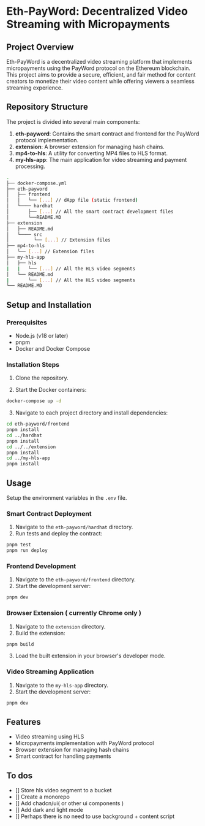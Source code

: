 # Eth-PayWord: Decentralized Video Streaming with Micropayments

## Project Overview

Eth-PayWord is a decentralized video streaming platform that implements micropayments using the PayWord protocol on the Ethereum blockchain. This project aims to provide a secure, efficient, and fair method for content creators to monetize their video content while offering viewers a seamless streaming experience.

## Repository Structure

The project is divided into several main components:

1. **eth-payword**: Contains the smart contract and frontend for the PayWord protocol implementation.
2. **extension**: A browser extension for managing hash chains.
3. **mp4-to-hls**: A utility for converting MP4 files to HLS format.
4. **my-hls-app**: The main application for video streaming and payment processing.

```bash
.
├── docker-compose.yml
├── eth-payword
│   ├── frontend
│   │   └── [...] // dApp file (static frontend)
│   └──── hardhat
│       ├── [...] // All the smart contract development files
│       └──README.MD
├── extension
│   ├── README.md
│   └──── src
│         └── [...] // Extension files
├── mp4-to-hls
│   └── [...] // Extension files
├── my-hls-app
│   ├── hls
|   |   └── [...] // All the HLS video segments
│   └── README.md
|       └── [...] // All the HLS video segments
└── README.MD
```

## Setup and Installation

### Prerequisites

- Node.js (v18 or later)
- pnpm
- Docker and Docker Compose

### Installation Steps

1. Clone the repository.

2. Start the Docker containers:

```bash
docker-compose up -d
```

3. Navigate to each project directory and install dependencies:

```bash
cd eth-payword/frontend
pnpm install
cd ../hardhat
pnpm install
cd ../../extension
pnpm install
cd ../my-hls-app
pnpm install
```

## Usage

Setup the environment variables in the `.env` file.

### Smart Contract Deployment

1. Navigate to the `eth-payword/hardhat` directory.
2. Run tests and deploy the contract:

```bash
pnpm test
pnpm run deploy
```

### Frontend Development

1. Navigate to the `eth-payword/frontend` directory.
2. Start the development server:

```bash
pnpm dev
```

### Browser Extension ( currently Chrome only )

1. Navigate to the `extension` directory.
2. Build the extension:

```bash
pnpm build
```

3. Load the built extension in your browser's developer mode.

### Video Streaming Application

1. Navigate to the `my-hls-app` directory.
2. Start the development server:

```bash
pnpm dev
```

## Features

- Video streaming using HLS
- Micropayments implementation with PayWord protocol
- Browser extension for managing hash chains
- Smart contract for handling payments

## To dos

- [] Store hls video segment to a bucket
- [] Create a monorepo
- [] Add chadcn/ui( or other ui components )
- [] Add dark and light mode
- [] Perhaps there is no need to use background + content script
